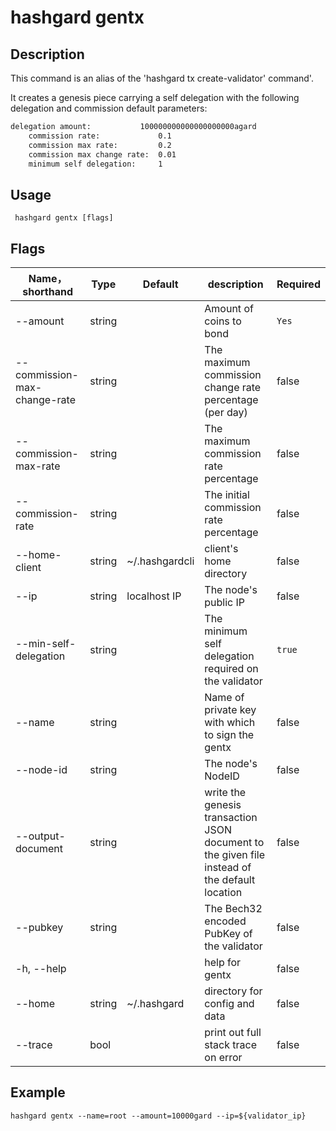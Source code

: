 # hashgard gentx

## Description

This command is an alias of the 'hashgard tx create-validator' command'.

It creates a genesis piece carrying a self delegation with the
following delegation and commission default parameters:

```txt
delegation amount:           100000000000000000000agard
	commission rate:             0.1
	commission max rate:         0.2
	commission max change rate:  0.01
	minimum self delegation:     1
```

## Usage

```shell
 hashgard gentx [flags]
```

## Flags

| Name，shorthand               | Type  | Default        | description                                         | Required  |
| ---------------------------- | ------ | -------------- | ------------------------------------- | -------- |
| --amount                     | string |                |  Amount of coins to bond                | `Yes`     |
| --commission-max-change-rate | string |                | The maximum commission change rate percentage (per day) | false  |
| --commission-max-rate        | string |                | The maximum commission rate percentage           | false  |
| --commission-rate            | string |                | The initial commission rate percentage           | false  |
| --home-client                | string | ~/.hashgardcli | client's home directory        | false  |
| --ip                         | string | localhost IP   | The node's public IP                             | false  |
| --min-self-delegation        | string |                | The minimum self delegation required on the validator  | `true`     |
| --name                       | string |                | Name of private key with which to sign the gentx   | false  |
| --node-id                    | string |            | The node's NodeID                                  | false  |
| --output-document            | string |                | write the genesis transaction JSON document to the given file instead of the default location| false  |
| --pubkey                     | string |                | The Bech32 encoded PubKey of the validator                   | false  |
| -h, --help                   |        |                | help for gentx                               | false  |
| --home                       | string | ~/.hashgard    | directory for config and data                     | false  |
| --trace                      | bool   |                | print out full stack trace on error         | false  |

## Example

`hashgard gentx --name=root --amount=10000gard --ip=${validator_ip}`
